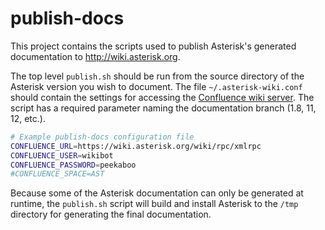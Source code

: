 # publish-docs

This project contains the scripts used to publish Asterisk's generated
documentation to http://wiki.asterisk.org.

The top level `publish.sh` should be run from the source directory of
the Asterisk version you wish to document. The file
`~/.asterisk-wiki.conf` should contain the settings for accessing the
[Confluence wiki server][confluence]. The script has a required
parameter naming the documentation branch (1.8, 11, 12, etc.).

```bash
# Example publish-docs configuration file
CONFLUENCE_URL=https://wiki.asterisk.org/wiki/rpc/xmlrpc
CONFLUENCE_USER=wikibot
CONFLUENCE_PASSWORD=peekaboo
#CONFLUENCE_SPACE=AST
```

Because some of the Asterisk documentation can only be generated at
runtime, the `publish.sh` script will build and install Asterisk to
the `/tmp` directory for generating the final documentation.

 [confluence]: https://www.atlassian.com/software/confluence
